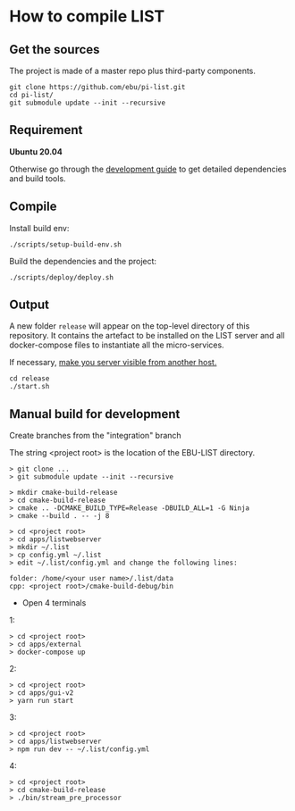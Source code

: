 # How to compile LIST

## Get the sources

The project is made of a master repo plus third-party components.

```
git clone https://github.com/ebu/pi-list.git
cd pi-list/
git submodule update --init --recursive
```

## Requirement

**Ubuntu 20.04**

Otherwise go through the [development guide](./development_guide.md) to
get detailed dependencies and build tools.

## Compile

Install build env:

```
./scripts/setup-build-env.sh
```

Build the dependencies and the project:

```
./scripts/deploy/deploy.sh
```

## Output

A new folder `release` will appear on the top-level directory of this repository. It contains the artefact to be installed on the LIST server and all docker-compose files to instantiate all the micro-services.

If necessary, [make you server visible from another host.](./how-to-install-on-local-docker.md#exposing-list-to-the-network)

```
cd release
./start.sh
```

## Manual build for development

Create branches from the "integration" branch

The string \<project root\> is the location of the EBU-LIST directory.

```
> git clone ...
> git submodule update --init --recursive

> mkdir cmake-build-release
> cd cmake-build-release
> cmake .. -DCMAKE_BUILD_TYPE=Release -DBUILD_ALL=1 -G Ninja
> cmake --build . -- -j 8

> cd <project root>
> cd apps/listwebserver
> mkdir ~/.list
> cp config.yml ~/.list
> edit ~/.list/config.yml and change the following lines:

folder: /home/<your user name>/.list/data
cpp: <project root>/cmake-build-debug/bin
```

-   Open 4 terminals

1:

```
> cd <project root>
> cd apps/external
> docker-compose up
```

2:

```
> cd <project root>
> cd apps/gui-v2
> yarn run start
```

3:

```
> cd <project root>
> cd apps/listwebserver
> npm run dev -- ~/.list/config.yml
```

4:

```
> cd <project root>
> cd cmake-build-release
> ./bin/stream_pre_processor
```
